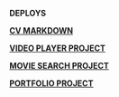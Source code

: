 **DEPLOYS**

**[CV MARKDOWN](https://ilyashkvalniy.github.io/rsschool-projects/cv/cv)**

**[VIDEO PLAYER PROJECT](https://ilyashkvalniy.github.io/rsschool-projects/js30-videoplayer/)**

**[MOVIE SEARCH PROJECT](https://ilyashkvalniy.github.io/rsschool-projects/movie-app/)**

**[PORTFOLIO PROJECT](https://ilyashkvalniy.github.io/rsschool-projects/portfolio/)**
